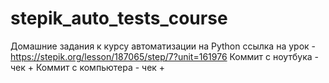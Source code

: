 # stepik_auto_tests_course
Домашние задания к курсу автоматизации на Python
ссылка на урок - https://stepik.org/lesson/187065/step/7?unit=161976
Коммит с ноутбука - чек +
Коммит с компьютера - чек +